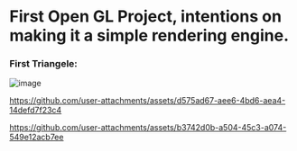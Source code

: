 # First Open GL Project, intentions on making it a simple rendering engine.

### First Triangele:
![image](https://github.com/user-attachments/assets/9f77cdb0-e9bb-4396-ad33-c76976264d6e)

https://github.com/user-attachments/assets/d575ad67-aee6-4bd6-aea4-14defd7f23c4

https://github.com/user-attachments/assets/b3742d0b-a504-45c3-a074-549e12acb7ee
